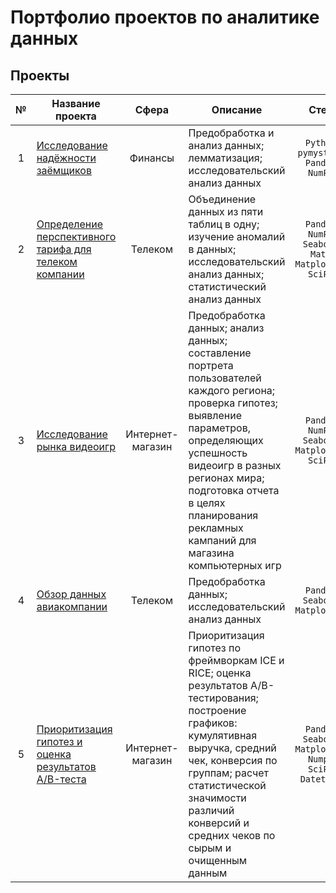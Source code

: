 #  Портфолио проектов по аналитике данных 

## Проекты

|№|Название проекта|Сфера|Описание|Стек|
|:-----:|-----|:-----:|-----|:-----:|
|1|[Исследование надёжности заёмщиков](https://github.com/AntonDovgan/Data-analysis/tree/main/Borrower_Reliability_Research)|Финансы|Предобработка и анализ данных; лемматизация; исследовательский анализ данных| `Python` `pymystem3` `Pandas` `NumPy` |
|2|[Определение перспективного тарифа для телеком компании](https://github.com/AntonDovgan/Data-analysis/tree/main/Determination_of_Perspective_Tariff)|Телеком|Объединение данных из пяти таблиц в одну; изучение аномалий в данных; исследовательский анализ данных; статистический анализ данных | `Pandas` `NumPy` `Seaborn` `Math` `Matplotlib` `SciPy`|
|3|[Исследование рынка видеоигр](https://github.com/AntonDovgan/Data-analysis/tree/main/Videogames_Market_Research)|Интернет-магазин|Предобработка данных; анализ данных; составление портрета пользователей каждого региона; проверка гипотез; выявление параметров, определяющих успешность видеоигр в разных регионах мира; подготовка отчета в целях планирования рекламных кампаний для магазина компьютерных игр| `Pandas` `NumPy` `Seaborn` `Matplotlib` `SciPy`|
|4|[Обзор данных авиакомпании](https://github.com/AntonDovgan/data-analysis-projects/tree/main/Analytics_in_airlines)|Телеком|Предобработка данных; исследовательский анализ данных| `Pandas` `Seaborn`  `Matplotlib`|
|5|[Приоритизация гипотез и оценка результатов A/B-теста](https://github.com/AntonDovgan/data-analysis-projects/tree/main/Hypothesis_and_AB_Testing)|Интернет-магазин|Приоритизация гипотез по фреймворкам ICE и RICE; оценка результатов A/B-тестирования; построение графиков: кумулятивная выручка, средний чек, конверсия по группам; расчет статистической значимости различий конверсий и средних чеков по сырым и очищенным данным| `Pandas` `Seaborn` `Matplotlib` `Numpy` `SciPy` `Datetime`|